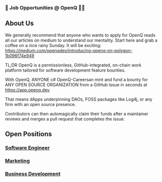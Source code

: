 ### 👷 Job Opportunities @ OpenQ 👩‍🏭

## About Us
We generally recommend that anyone who wants to apply for OpenQ reads all our articles on medium to understand our mentality. Start here and grab a coffee on a nice rainy Sunday. It will be exciting: https://medium.com/openqdev/introducing-openq-on-polygon-1b096f74e949

TL;DR OpenQ is a permissionless, GitHub-integrated, on-chain work platform tailored for software development feature bounties.

With OpenQ, ANYONE c# OpenQ-Careersan mint and fund a bounty for ANY OPEN SOURCE ORGANIZATION from a GitHub Issue in seconds at https://app.openq.dev.

That means dApps underpinning DAOs, FOSS packages like Log4j, or any firm with an open source presence.

Contributors can then automagically claim their funds after a maintainer reviews and merges a pull request that completes the issue.

## Open Positions

### [Software Engineer](https://github.com/OpenQDev/OpenQ-Careers/tree/main/engineering)

### [Marketing](https://github.com/OpenQDev/OpenQ-Careers/blob/main/marketing/README.md)

### [Business Development](https://github.com/OpenQDev/OpenQ-Careers/blob/main/bizdev/README.md)

